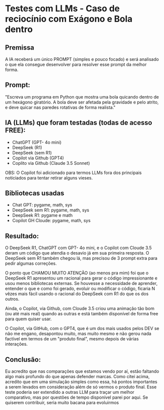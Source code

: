 # Testes com LLMs - Caso de reciocínio com Exágono e Bola dentro

## Premissa 

A IA receberá um único PROMPT (simples e pouco focado) e será analisado o que ela consegue desenvolver para resolver esse prompt da melhor forma.


## Prompt: 

"Escreva um programa em Python que mostra uma bola quicando dentro de um hexágono giratório. A bola deve ser afetada pela gravidade e pelo atrito, e deve quicar nas paredes rotativas de forma realista."



## IA (LLMs) que foram testadas (todas de acesso FREE):

- ChatGPT (GPT- 4o mini)
- DeepSeek (R1)
- DeepSeek (sem R1)
- Copilot via Github (GPT4)
- Coplito via Github (Claude 3.5 Sonnet)

OBS: O Copilot foi adicionado para termos LLMs fora dos principais noticiados para tentar retirar alguns vieses.

## Bibliotecas usadas
- Chat GPT: pygame, math, sys
- DeepSeek sem R1: pygame, math, sys
- DeepSeek R1: pygame e math
- Copilot GH Cloude: pygame, math, sys

## Resultado:

O DeepSeek R1, ChatGPT com GPT- 4o mini, e o Copilot com Cloude 3.5 deram um código que atendia o desavio já em sua primeira resposta. O DeepSeek sem R1 também chegou lá, mas precisou de 3 prompt extra para pedir algumas correções.

O ponto que CHAMOU MUITO ATENÇÃO (ao menos pra mim) foi que o DeepSeek R1 apresentou um racional para gerar o código impressionante e usou menos bibliotecas externas. Se houvesse a necessidade de aprender, entender o que e como foi gerado, evoluir ou modificar o código, ficaria N vêzes mais fácil usando o racional do DeepSeek com R1 do que os dos outros.

Ainda, o Copilot, via Github, com Cloude 3.5 criou uma animação tão bom (ou até mais real) quando as outras e está também disponível de forma free para quem quiser usar. 

O Copilot, via GitHub, com o GPT4, que é um dos mais usados pelos DEV se não me engano, desapontou muito, mas muito mesmo e não gerou nada factível em termos de um "produto final", mesmo depois de várias interações.



## Conclusão: 

Eu acredito que nas comparações que estamos vendo por aí, estão faltando algo mais profundo do que apenas defender marcas. Como citei acima, acredito que em uma simulação simples como essa, há pontos importantes a serem levados em consideração além de só vermos o produto final. Esse teste poderia ser extendido a outras LLM para traçar um melhor comparativo, mas por questões de tempo disponível parei por aqui. Se quiserem contribuir, seria muito bacana para evoluirmos
